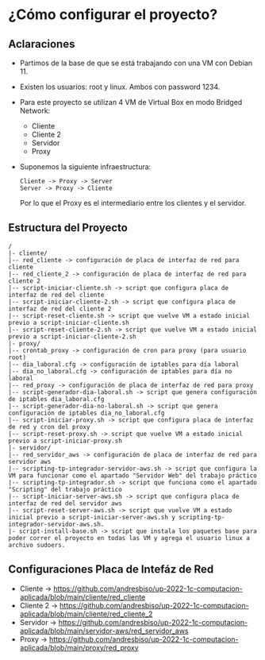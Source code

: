# ¿Cómo configurar el proyecto?
## Aclaraciones
* Partimos de la base de que se está trabajando con una VM con Debian 11.
* Existen los usuarios: root y linux. Ambos con password 1234.
* Para este proyecto se utilizan 4 VM de Virtual Box en modo Bridged Network:

  * Cliente
  * Cliente 2
  * Servidor
  * Proxy

* Suponemos la siguiente infraestructura:
  ```
  Cliente -> Proxy -> Server
  Server -> Proxy -> Cliente
  ```
  Por lo que el Proxy es el intermediario entre los clientes y el servidor.

## Estructura del Proyecto
```
/
|- cliente/
|-- red_cliente -> configuración de placa de interfaz de red para cliente
|-- red_cliente_2 -> configuración de placa de interfaz de red para cliente 2
|-- script-iniciar-cliente.sh -> script que configura placa de interfaz de red del cliente
|-- script-iniciar-cliente-2.sh -> script que configura placa de interfaz de red del cliente 2
|-- script-reset-cliente.sh -> script que vuelve VM a estado inicial previo a script-iniciar-cliente.sh
|-- script-reset-cliente-2.sh -> script que vuelve VM a estado inicial previo a script-iniciar-cliente-2.sh
|- proxy/
|-- crontab_proxy -> configuración de cron para proxy (para usuario root)
|-- dia_laboral.cfg -> configuración de iptables para día laboral
|-- dia_no_laboral.cfg -> configuración de iptables para día no laboral
|-- red_proxy -> configuración de placa de interfaz de red para proxy
|-- script-generador-dia-laboral.sh -> script que genera configuración de iptables dia_laboral.cfg
|-- script-generador-dia-no-laboral.sh -> script que genera configuración de iptables dia_no_laboral.cfg
|-- script-iniciar-proxy.sh -> script que configura placa de interfaz de red y cron del proxy
|-- script-reset-proxy.sh -> script que vuelve VM a estado inicial previo a script-iniciar-proxy.sh
|- servidor/
|-- red_servidor_aws -> configuración de placa de interfaz de red para servidor aws
|-- scripting-tp-integrador-servidor-aws.sh -> script que configura la VM para funcionar como el apartado "Servidor Web" del trabajo práctico
|-- scripting-tp-integrador.sh -> script que funciona como el apartado "Scripting" del trabajo práctico
|-- script-iniciar-server-aws.sh -> script que configura placa de interfaz de red del servidor aws
|-- script-reset-server-aws.sh -> script que vuelve VM a estado inicial previo a script-iniciar-server-aws.sh y scripting-tp-integrador-servidor-aws.sh.
|- script-install-base.sh -> script que instala los paquetes base para poder correr el proyecto en todas las VM y agrega el usuario linux a archivo sudoers.
```

## Configuraciones Placa de Intefáz de Red
* Cliente -> https://github.com/andresbiso/up-2022-1c-computacion-aplicada/blob/main/cliente/red_cliente
* Cliente 2 -> https://github.com/andresbiso/up-2022-1c-computacion-aplicada/blob/main/cliente/red_cliente_2
* Servidor -> https://github.com/andresbiso/up-2022-1c-computacion-aplicada/blob/main/servidor-aws/red_servidor_aws
* Proxy -> https://github.com/andresbiso/up-2022-1c-computacion-aplicada/blob/main/proxy/red_proxy
